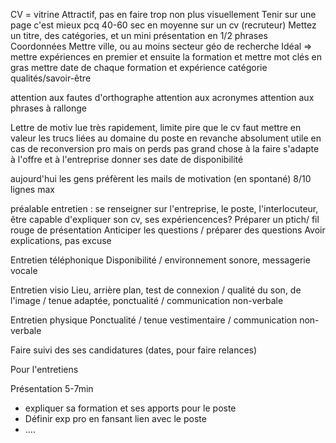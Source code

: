 CV = vitrine
Attractif, pas en faire trop non plus visuellement
Tenir sur une page c'est mieux pcq 40-60 sec en moyenne sur un cv (recruteur)
Mettez un titre, des catégories, et un mini présentation en 1/2 phrases
Coordonnées
Mettre ville, ou au moins secteur géo de recherche
Idéal => mettre expériences en premier et ensuite la formation et mettre mot clés en gras
mettre date de chaque formation et expérience
catégorie qualités/savoir-être

attention aux fautes d'orthographe
attention aux acronymes
attention aux phrases à rallonge

Lettre de motiv lue très rapidement, limite pire que le cv
faut mettre en valeur les trucs liées au domaine du poste
en revanche absolument utile en cas de reconversion pro
mais on perds pas grand chose à la faire
s'adapte à l'offre et à l'entreprise
donner ses date de disponibilité

aujourd'hui les gens préfèrent les mails de motivation (en spontané)
8/10 lignes max


préalable entretien :
se renseigner sur l'entreprise, le poste, l'interlocuteur, être capable d'expliquer son cv, ses expériencences?
Préparer un ptich/ fil rouge de présentation
Anticiper les questions / préparer des questions
Avoir explications, pas excuse

Entretien téléphonique
Disponibilité / environnement sonore, messagerie vocale

Entretien visio
Lieu, arrière plan, test de connexion / qualité du son, de l'image / tenue adaptée, ponctualité / communication non-verbale

Entretien physique
Ponctualité / tenue vestimentaire / communication non-verbale


Faire suivi des ses candidatures (dates, pour faire relances)


Pour l'entretiens 

Présentation 5-7min 
- expliquer sa formation et ses apports pour le poste
- Définir exp pro en fansant lien avec le poste 
- ....


